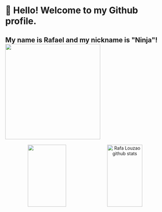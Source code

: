 
# 👋 Hello! Welcome to my Github profile. 
## My name is Rafael and my nickname is "Ninja"! <div ><img loading="lazy" height="300em" src="https://i.imgur.com/u07FniD.png"/> </div>


<div align="center">  
  <img width="49%" height="195px" src="https://github-readme-stats.vercel.app/api/top-langs/?username=rafalouzao&layout=compact&hide_border=true&title_color=FF00FF&text_color=FFFFFF&bg_color=0d1117" />
  <img width="47%" height="195px" src="https://github-readme-stats.vercel.app/api?username=rafalouzao&show_icons=true&count_private=true&hide_border=true&title_color=FF00FF&icon_color=66CDAA&text_color=FFFFFF&bg_color=0d1117" alt="Rafa Louzao github stats" /> 
  
</div>



<!--
**rafalouzao/rafalouzao** is a ✨ _special_ ✨ repository because its `README.md` (this file) appears on your GitHub profile.

Here are some ideas to get you started:

- 🔭 I’m currently working on ...
- 🌱 I’m currently learning ...
- 👯 I’m looking to collaborate on ...
- 🤔 I’m looking for help with ...
- 💬 Ask me about ...
- 📫 How to reach me: ...
- 😄 Pronouns: ...
- ⚡ Fun fact: ...
-->
